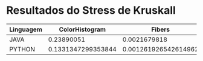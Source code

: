 # Resultados do Stress de Kruskall

|Linguagem|ColorHistogram|Fibers|Mammals|multifield-Mammals|phy|shuttle|
|---------|--------------|------|-------|------------------|---|-------|
|JAVA|0.23890051|0.0021679818|0.029277958|0.0036942454|0.010121894|0.14301263|
|PYTHON|0.1331347299353844|0.001261926542614962|0.026719960862441064|0.0005424557801237476|0.0033144593051330383|0.00879285174219067|
